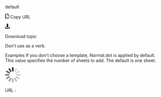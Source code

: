 # 

default

![Copy URL](media/default/Copy.png)
Copy URL

![Download](media/default/Download.png)

Download topic

Don't use as a verb. 

Examples
If you don't choose a template, Normal.dot is applied by default.
This value specifies the number of sheets to add. The default is one sheet.

![In progress](media/default/activity-large.gif)

URL :

